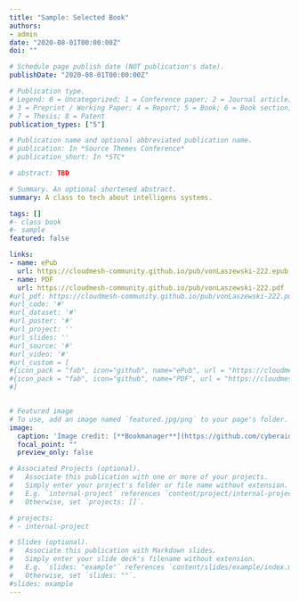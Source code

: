 ```yaml
---
title: "Sample: Selected Book" 
authors:
- admin
date: "2020-08-01T00:00:00Z"
doi: ""

# Schedule page publish date (NOT publication's date).
publishDate: "2020-08-01T00:00:00Z"

# Publication type.
# Legend: 0 = Uncategorized; 1 = Conference paper; 2 = Journal article;
# 3 = Preprint / Working Paper; 4 = Report; 5 = Book; 6 = Book section;
# 7 = Thesis; 8 = Patent
publication_types: ["5"]

# Publication name and optional abbreviated publication name.
# publication: In *Source Themes Conference*
# publication_short: In *STC*

# abstract: TBD

# Summary. An optional shortened abstract.
summary: A class to tech about intelligens systems.

tags: []
#- class book
#- sample
featured: false

links:
- name: ePub
  url: https://cloudmesh-community.github.io/pub/vonLaszewski-222.epub
- name: PDF
  url: https://cloudmesh-community.github.io/pub/vonLaszewski-222.pdf
#url_pdf: https://cloudmesh-community.github.io/pub/vonLaszewski-222.pdf
#url_code: '#'
#url_dataset: '#'
#url_poster: '#'
#url_project: ''
#url_slides: ''
#url_source: '#'
#url_video: '#'
#url_custom = [
#{icon_pack = "fab", icon="github", name="ePub", url = "https://cloudmesh-community.github.io/pub/vonLaszewski-222.epub"},
#{icon_pack = "fab", icon="github", name="PDF", url = "https://cloudmesh-community.github.io/pub/vonLaszewski-222.pdf"},
#]


# Featured image
# To use, add an image named `featured.jpg/png` to your page's folder. 
image:
  caption: 'Image credit: [**Bookmanager**](https://github.com/cyberaide/bookmanager)'
  focal_point: ""
  preview_only: false

# Associated Projects (optional).
#   Associate this publication with one or more of your projects.
#   Simply enter your project's folder or file name without extension.
#   E.g. `internal-project` references `content/project/internal-project/index.md`.
#   Otherwise, set `projects: []`.

# projects:
# - internal-project

# Slides (optional).
#   Associate this publication with Markdown slides.
#   Simply enter your slide deck's filename without extension.
#   E.g. `slides: "example"` references `content/slides/example/index.md`.
#   Otherwise, set `slides: ""`.
#slides: example
---
```


